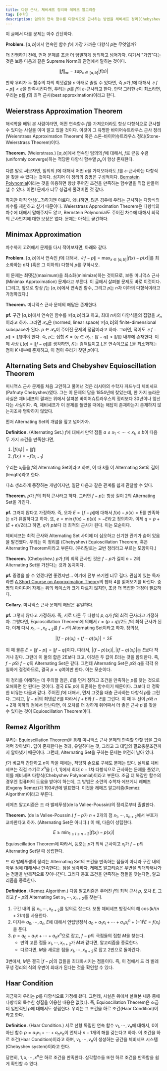 ```yaml
---
title: 다항 근사, 체비셰프 정리와 레메즈 알고리즘
tag: [수학]
description: 임의의 연속 함수를 다항식으로 근사하는 방법을 체비셰프 정리(Chebyshev Equioscillation Theorem)과 레메즈 알고리즘(Remez Algorithm)을 중심으로 알아봅니다.
---
```


이 글에서 다룰 문제는 아주 간단하다.

**Problem.** $[a, b]$에서 연속인 함수 $f$에 가장 가까운 다항식 $p$는 무엇일까?

더 진행하기 전에, 먼저 문제를 조금 더 엄밀하게 정의하고 넘어가자. 여기서 "가깝"다는 것은 보통 다음과 같은 Supreme Norm의 관점에서 말하는 것이다.

$$
\lVert f \rVert_\infty = \sup_{x \in [a, b]} \lvert f(x) \rvert
$$

만약 우리가 두 함수의 차의 최댓값을 $\varepsilon$ 아래로 줄일 수 있다면, 즉 $p$가 $f$에 대해서 $\lVert f-p \rVert < \varepsilon$을 만족시킨다면, 우리는 $p$를 $f$의 $\varepsilon$-근사라고 한다. 만약 그러한 $\varepsilon$이 최소라면, 우리는 $p$를 $f$의 최적 근사(best approximation)이라고 한다.

## Weierstrass Approximation Theorem

해석학을 배워 본 사람이라면, 어떤 연속함수 $f$를 가져오더라도 항상 다항식으로 근사할 수 있다는 사실을 이미 알고 있을 것이다. 이것이 그 유명한 바이어슈트라우스 근사 정리(Weierstrass Approximation Theorem) 혹은 스톤-바이어슈트라우스 정리(Stone-Weierstrass Theorem)이다.

**Theorem.** (Weierstrass.) $[a, b]$에서 연속인 임의의 $f$에 대해서, $f$로 균등 수렴(uniformly converge)하는 적당한 다항식 함수열 $p_n$이 항상 존재한다.

다른 말로 써보자면, 임의의 $f$에 대해서 어떤 $\varepsilon$을 가져오더라도 $f$를 $\varepsilon$-근사하는 다항식을 찾을 수 있다는 것이다. 심지어 이 정리의 증명은 구성적이다. [Bernstein Polynomial](https://en.wikipedia.org/wiki/Bernstein_polynomial)이라는 것을 이용하면 항상 주어진 조건을 만족하는 함수열을 직접 만들어낼 수 있다. 이런! 문제가 너무 싱겁게 풀려버린 것 같다.

하지만 아직 안심(...?)하기엔 이르다. 왜냐하면, 많은 경우에 우리는 근사하는 다항식의 차수를 제한하고 싶기 때문이다. Weierstrass Approximation Theorem은 다항식의 차수에 대해서 말해주지도 않고, Bernstein Polynomial도 주어진 차수에 대해서 최적의 근사인지에 대한 보장은 없다. 문제는 아직도 굳건하다.

## Minimax Approximation

차수까지 고려해서 문제를 다시 적어보자면, 아래와 같다.

**Problem.** $[a, b]$에서 연속인 $f$에 대해서, $\lVert f - p \rVert = \max_{x \in [a, b]} \lvert f(x) - p(x) \rvert$를 최소화하는 $n$차 (혹은 그 이하의) 다항식 $p$를 구하시오.

이 문제는 최댓값(maximum)을 최소화(minimize)하는 것이므로, 보통 미니맥스 근사(Minimax Approximation) 문제라고 부른다. 이 글에서 살펴볼 문제도 바로 이것이다. (그리고, 앞으로 항상 $f$는 $[a, b]$에서 연속인 함수, 그리고 $p$는 $n$차 이하의 다항식이라고 가정하겠다.)

**Theorem.** 미니맥스 근사 문제의 해답은 존재한다.

**pf.** 구간 $[a, b]$에서 연속인 함수를 $\mathcal C[a,b]$라고 하고, 최대 $n$차의 다항식들의 집합을 $\mathcal P_n$이라고 하자. 그러면 $\mathcal P_n$은 (normed, linear space) $\mathcal C[a,b]$의 finite-dimensional subspace가 된다. $p \in \mathcal P_n$이 주어진 문제의 정답이라고 하자. 그러면, 적어도 $\lVert f - p \rVert < \lVert f \rVert$여야 한다. 즉, $p$는 집합 $K = \{q \in \mathcal P_n: \lVert f - q \rVert < \lVert f \rVert \}$ 내부에 존재한다. 이제 사상 $L(q) = \lVert f - q \rVert$를 생각하면, $K$는 컴팩트이고 $L$은 연속이므로 $L$을 최소화하는 점이 $K$ 내부에 존재하고, 이 점이 우리가 찾던 $p$이다.

## Alternating Sets and Chebyshev Equioscillation Theorem

미니맥스 근사 문제를 처음 고안하고 풀어낸 것은 러시아의 수학자 파프누티 체비셰프(Pafnuty Chebyshev)였다. 그는 이 문제의 답을 1854년에 찾았는데, 한 가지 놀라운 사실은 체비셰프의 결과는 위에서 살펴본 바이어슈트라우스의 정리보다 30년이나 앞선다는 사실이다. 즉, 체비셰프가 이 문제를 풀었을 때에는 해답이 존재하는지 존재하지 않는지조차 명확하지 않았다.

먼저 Alternating Set의 개념을 짚고 넘어가자.

**Definition.** (Alternating Set.) $f$에 대해서 만약 점들 $a \le x_1 < \cdots < x_k \le b$이 다음 두 가지 조건을 만족한다면,

1. $\lvert f(x_i) \rvert = \lVert f \rVert$ 
2. $f(x_i) = - f(x_{i-1})$

우리는 $x_i$들을 $f$의 Alternating Set이라고 하며, 이 때 $k$를 이 Alternating Set의 길이(length)라고 한다.

다소 생소하게 등장하는 개념이지만, 일단 다음과 같은 관계를 쉽게 관찰할 수 있다.

**Theorem.** $p$가 $f$의 최적 근사라고 하자. 그러면 $f-p$는 항상 길이 2의 Alternating Set을 가진다.

**pf.** 그러지 않다고 가정하자. 즉, 오차 $E = \lVert f-p \rVert$에 대해서 $f(x) - p(x) = E$를 만족하는 $x$가 유일하다고 하자. 또, $e = \min (f(x) - p(x)) > -E$라고 정의하자. 이제 $q = p + (E+e)/2$라고 하면, $q$가 $p$보다 더 최적의 근사가 된다. 이는 모순이다.

체비셰프는 최적 근사와 Alternating Set 사이에 더 심오하고 신기한 관계가 숨어 있음을 발견했다. 우리는 이 정리를 (Chebyshev) Equioscillation Theorem, 혹은 Alternating Theorem이라고 부른다. (우리말로는 교번 정리라고 부르는 모양이다.)

**Theorem.** (Chebyshev.) $p$가 $f$의 최적 근사인 것은 $f - p$가 길이 $n+2$의 Alternating Set을 가진다는 것과 동치이다.

**pf.** 증명을 쓸 수 있겠다면 좋겠지만... 여기에 전부 쓰기엔 너무 길다. 관심이 있는 독자라면 [A Short Course on Approximation Theory](http://fourier.math.uoc.gr/~mk/approx1011/carothers.pdf)의 챕터 4를 읽어보기를 바란다. 증명의 아이디어 자체는 위의 케이스와 크게 다르지 않지만, 조금 더 복잡한 과정이 필요하다.

**Collary.** 미니맥스 근사 문제의 해답은 유일하다.

**pf.** 그렇지 않다고 가정하자. 즉, 서로 다른 두 다항식 $p, q$가 $f$의 최적 근사라고 가정하자. 그렇다면, Equioscillation Theorem에 의해서 $r = (p + q)/2$도 $f$의 최적 근사가 된다. 이제 다시 $x_1, \cdots, x_{n+2}$를 $f-r$의 Alternating Set이라고 하자. 정의상,

$$
\lvert (f-p)(x_i) + (f-q)(x_i) \rvert = 2E
$$

이 때 물론 $E = \lVert f - p \rVert = \lVert f - q \rVert$이다. 따라서, $\lvert (f-p)(x_i) \rvert, \lvert (f-q)(x_i) \rvert$는 $E$보다 작거나 같다. 그런데 이 둘의 합은 $2E$보다 크고, 이것은 두 값이 $E$라는 것을 함의한다. 즉, $f-p$와 $f-q$의 Alternating Set은 같다. 그런데 Alternating Set은 $p$와 $q$를 각각 유일하게 결정하므로, 결국 $p=q$여야만 한다. 이는 모순이다.

이 정리를 이해하는 데 주의할 점은, $E$를 먼저 정하고 조건을 만족하는 $p$를 찾는 것으로 오해하면 안 된다는 것이다. 결국 $E$도 $p$에 의존하는 함수이기 때문이다. 그보다 더 정확한 비유는 다음과 같다. 주어진 $f$에 대해서, 먼저 그것을 대충 근사하는 다항식 $p$를 그린다. 그리고, $\lvert f-p \rvert$의 최댓값 $E$를 따라서 $f+E$와 $f-E$를 그린다. 이 때 두 선이 $p$와 $n+2$개 이하의 점에서 만난다면, 이 오차를 더 강하게 쥐어짜서 더 좋은 근사 $p'$를 찾을 수 있다는 것이 Equioscillation Theorem이다.

## Remez Algorithm

우리는 Equioscillation Theorem을 통해 미니맥스 근사 문제의 만족할 만할 답을 그럭저럭 찾아냈다. 답이 존재한다는 것과, 유일하다는 것, 그리고 그 대답의 필요충분조건까지 알아냈기 때문이다. 그런데, Alternating Set을 구하는 문제는 여전히 남아 있다.

$f$가 비교적 간단하고 $n$이 작을 때에는, 적당히 손으로 구해도 문제는 없다. 실제로 체비셰프는 직접 수기로 $x^n$을 $[-1, 1]$에서 최대 $n-1$차 다항식으로 근사하는 문제를 풀었고, 이를 체비셰프 다항식(Chebyshev Polynomial)이라고 부른다. 조금 더 복잡한 함수의 경우엔 컴퓨터의 도움을 받아야 하는데, 그 방법은 소련의 수학자 에브게니 레메즈(Evgeny Remez)가 1934년에 발표했다. 이것을 레메즈 알고리즘(Remez Algorithm)이라고 부른다.

레메즈 알고리즘은 드 라 발레푸생(de la Vallee-Poussin)의 정리로부터 출발한다.

**Theorem.** (de la Vallee-Poussin.) $f-p$가 $n+2$개의 점 $x_1, \cdots, x_{n+2}$에서 부호가 교차한다고 하자. (Alternating Set은 아니다.) 이 때, 다음이 성립한다.

$$
E \ge \min_{1 \le i \le n+2} \lvert f(x_i) - p(x_i) \rvert 
$$

Equioscillation Theorem에 따라서, 등호는 $p$가 최적 근사이고 $x_i$가 $f-p$의 Alternating Set일 때 성립한다.

드 라 발레푸생의 정리는 Alternating Set의 조건을 만족하는 점들이 아니라 구간 내의 아무 점에 대해서나 만족한다는 점을 생각하자. 레메즈 알고리즘은 우변을 최대화해나가는 점들을 반복적으로 찾아나간다. 그러다 등호 조건을 만족하는 점들을 찾는다면, 알고리즘을 종료한다.

**Definition.** (Remez Algorithm.) 다음 알고리즘은 주어진 $f$의 최적 근사 $p$, 오차 $E$, 그리고 $f-p$의 Alternating Set $x_1, \cdots, x_{n+2}$를 찾는다.

1. 구간 내의 점 $x_1, \cdots, x_{n+2}$를 임의로 잡는다. 보통 체비셰프 방정식의 해 $\cos(k/(n+2) \pi)$를 사용한다.
2. 미지수 $a_0, \cdots, a_n, E$에 대해서 연립방정식 $a_0 + a_1x_i + \cdots + a_nx_i^n + (-1)^iE = f(x_i)$을 푼다. 
3. $p = a_0+a_1x + \cdots +a_nx^n$으로 잡고, $f-p$의 극점들의 집합 $M$을 찾는다.
    - 만약 고른 점들 $x_1, \cdots, x_{n+2}$가 $M$과 같다면, 알고리즘을 종료한다.
    - 다르다면, $M$을 새로운 점들 $x_1, \cdots, x_{n+2}$로 잡고 2번으로 돌아간다.

3번에서, $M$은 결국 $\lvert f-p \rvert$의 값들을 최대화시키는 점들이다. 즉, 이 점에서 드 라 발레푸생 정리의 식의 우변이 최대가 된다는 것을 확인할 수 있다.

## Haar Condition

지금까지 우리는 $p$를 다항식으로 가정해 왔다. 그런데, 사실은 위에서 살펴본 내용 중에 다항식의 특수한 성질을 이용한 내용은 없었다. 즉, Equioscillation Theorem은 조금 더 일반적인 $p$에 대해서도 성립한다. 우리는 그 조건을 하르 조건(Haar Condition)이라고 한다.

**Definition.** (Haar Condition.) 서로 선형 독립인 연속 함수 $v_1, \cdots, v_n$에 대해서, 0이 아닌 함수 $p = a_1v_1 + \cdots + a_nv_n$이 언제나 $n-1$개의 해를 갖는다고 하자. 이 조건을 하르 조건(Haar Condition)이라고 하며, $v_1, \cdots, v_n$이 생성하는 공간을 체비셰프 시스템(Chebyshev system)이라고 한다.

당연히, $1, x, \cdots, x^n$은 하르 조건을 만족한다. 삼각함수들 또한 하르 조건을 만족함을 쉽게 확인할 수 있다.